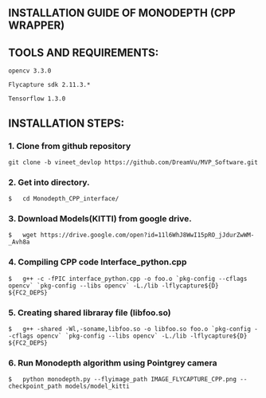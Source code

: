 ## INSTALLATION GUIDE OF MONODEPTH (CPP WRAPPER)
## TOOLS AND REQUIREMENTS:
    opencv 3.3.0
 
    Flycapture sdk 2.11.3.*
 
    Tensorflow 1.3.0
## INSTALLATION STEPS:
### 1. Clone from github repository
    git clone -b vineet_devlop https://github.com/DreamVu/MVP_Software.git 


### 2. Get into directory.
    $   cd Monodepth_CPP_interface/


### 3. Download Models(KITTI) from google drive.
    $   wget https://drive.google.com/open?id=11l6WhJ8WwI15pRO_jJdurZwWM-_Avh8a


### 4. Compiling CPP code Interface_python.cpp

    $   g++ -c -fPIC interface_python.cpp -o foo.o `pkg-config --cflags opencv` `pkg-config --libs opencv` -L./lib -lflycapture${D} ${FC2_DEPS} 
### 5. Creating shared libraray file (libfoo.so)
    $   g++ -shared -Wl,-soname,libfoo.so -o libfoo.so foo.o `pkg-config --cflags opencv` `pkg-config --libs opencv` -L./lib -lflycapture${D} ${FC2_DEPS}


 ### 6. Run Monodepth algorithm using Pointgrey camera
    $   python monodepth.py --flyimage_path IMAGE_FLYCAPTURE_CPP.png --checkpoint_path models/model_kitti
